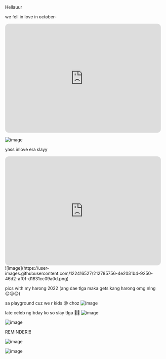 Hellauur

we fell in love in october-
<iframe style="border-radius:12px" src="https://open.spotify.com/embed/track/6IPwKM3fUUzlElbvKw2sKl?utm_source=generator" width="100%" height="352" frameBorder="0" allowfullscreen="" allow="autoplay; clipboard-write; encrypted-media; fullscreen; picture-in-picture" loading="lazy"></iframe>

![image](https://user-images.githubusercontent.com/122416527/212786126-39bd5bd2-bda1-43f7-82d8-eccbb1a035ec.png)

yass inlove era slayy
<iframe style="border-radius:12px" src="https://open.spotify.com/embed/playlist/0LyH1LzmjQeZk58PpUxcH1?utm_source=generator" width="100%" height="352" frameBorder="0" allowfullscreen="" allow="autoplay; clipboard-write; encrypted-media; fullscreen; picture-in-picture" loading="lazy"></iframe>
![image](https://user-images.githubusercontent.com/122416527/212785756-4e2031b4-9250-46d2-af0f-d1831cc09a0d.png)


pics with my harong 2022 
(ang dae tlga maka gets kang harong omg nlng 😔😔😔)

sa playground cuz we r kids 😝 choz
![image](https://user-images.githubusercontent.com/122416527/212849860-2e328a0f-710f-455e-b66c-9ff9d0fa16fc.png)

late celeb ng bday ko so slay tlga 🥰🥰
![image](https://user-images.githubusercontent.com/122416527/212850545-61d961b3-b5ae-4c3a-a65b-5a4e09998106.png)

![image](https://user-images.githubusercontent.com/122416527/212850774-fcaa80bd-18a1-4b9a-a38f-054d3bc95ece.png)


REMINDER!!!

![image](https://user-images.githubusercontent.com/122416527/212851239-64a6225b-539c-4409-9d95-36aa8f9a1a7b.png)

![image](https://user-images.githubusercontent.com/122416527/212851512-07394191-19c7-40f6-801c-7ad8f76ab95b.png)

